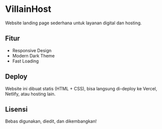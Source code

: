
# VillainHost

Website landing page sederhana untuk layanan digital dan hosting.

## Fitur
- Responsive Design
- Modern Dark Theme
- Fast Loading

## Deploy
Website ini dibuat statis (HTML + CSS), bisa langsung di-deploy ke Vercel, Netlify, atau hosting lain.

## Lisensi
Bebas digunakan, diedit, dan dikembangkan!
